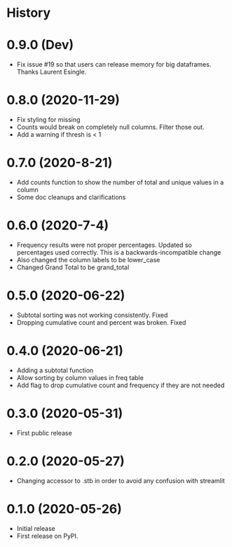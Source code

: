 # History

# 0.9.0 (Dev)
- Fix issue #19 so that users can release memory for big dataframes. Thanks Laurent Esingle.

# 0.8.0 (2020-11-29)
- Fix styling for missing
- Counts would break on completely null columns. Filter those out.
- Add a warning if thresh is < 1

# 0.7.0 (2020-8-21)
- Add counts function to show the number of total and unique values in a column
- Some doc cleanups and clarifications

# 0.6.0 (2020-7-4)
- Frequency results were not proper percentages. Updated so percentages used correctly.
  This is a backwards-incompatible change
- Also changed the column labels to be lower_case
- Changed Grand Total to be grand_total

# 0.5.0 (2020-06-22)
- Subtotal sorting was not working consistently. Fixed
- Dropping cumulative count and percent was broken. Fixed

# 0.4.0 (2020-06-21)
- Adding a subtotal function
- Allow sorting by column values in freq table
- Add flag to drop cumulative count and frequency if they are not needed

# 0.3.0 (2020-05-31)
- First public release

# 0.2.0 (2020-05-27)
- Changing accessor to .stb in order to avoid any confusion with streamlit

# 0.1.0 (2020-05-26)
- Initial release
- First release on PyPI.
